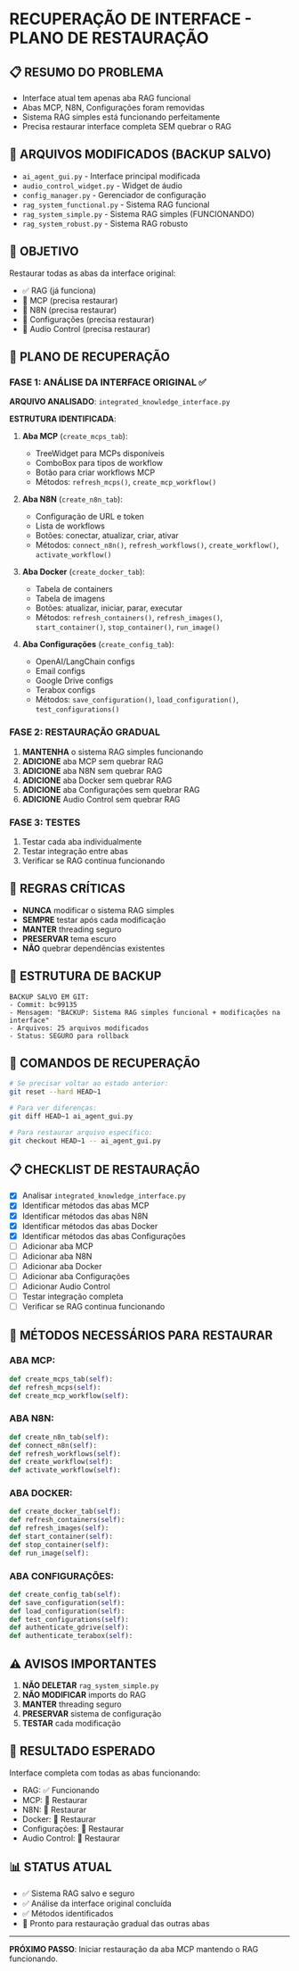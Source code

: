 # RECUPERAÇÃO DE INTERFACE - PLANO DE RESTAURAÇÃO

## 📋 RESUMO DO PROBLEMA
- Interface atual tem apenas aba RAG funcional
- Abas MCP, N8N, Configurações foram removidas
- Sistema RAG simples está funcionando perfeitamente
- Precisa restaurar interface completa SEM quebrar o RAG

## 🔧 ARQUIVOS MODIFICADOS (BACKUP SALVO)
- `ai_agent_gui.py` - Interface principal modificada
- `audio_control_widget.py` - Widget de áudio
- `config_manager.py` - Gerenciador de configuração
- `rag_system_functional.py` - Sistema RAG funcional
- `rag_system_simple.py` - Sistema RAG simples (FUNCIONANDO)
- `rag_system_robust.py` - Sistema RAG robusto

## 🎯 OBJETIVO
Restaurar todas as abas da interface original:
- ✅ RAG (já funciona)
- 🔄 MCP (precisa restaurar)
- 🔄 N8N (precisa restaurar) 
- 🔄 Configurações (precisa restaurar)
- 🔄 Audio Control (precisa restaurar)

## 📝 PLANO DE RECUPERAÇÃO

### FASE 1: ANÁLISE DA INTERFACE ORIGINAL ✅
**ARQUIVO ANALISADO**: `integrated_knowledge_interface.py`

**ESTRUTURA IDENTIFICADA**:
1. **Aba MCP** (`create_mcps_tab`):
   - TreeWidget para MCPs disponíveis
   - ComboBox para tipos de workflow
   - Botão para criar workflows MCP
   - Métodos: `refresh_mcps()`, `create_mcp_workflow()`

2. **Aba N8N** (`create_n8n_tab`):
   - Configuração de URL e token
   - Lista de workflows
   - Botões: conectar, atualizar, criar, ativar
   - Métodos: `connect_n8n()`, `refresh_workflows()`, `create_workflow()`, `activate_workflow()`

3. **Aba Docker** (`create_docker_tab`):
   - Tabela de containers
   - Tabela de imagens
   - Botões: atualizar, iniciar, parar, executar
   - Métodos: `refresh_containers()`, `refresh_images()`, `start_container()`, `stop_container()`, `run_image()`

4. **Aba Configurações** (`create_config_tab`):
   - OpenAI/LangChain configs
   - Email configs
   - Google Drive configs
   - Terabox configs
   - Métodos: `save_configuration()`, `load_configuration()`, `test_configurations()`

### FASE 2: RESTAURAÇÃO GRADUAL
1. **MANTENHA** o sistema RAG simples funcionando
2. **ADICIONE** aba MCP sem quebrar RAG
3. **ADICIONE** aba N8N sem quebrar RAG
4. **ADICIONE** aba Docker sem quebrar RAG
5. **ADICIONE** aba Configurações sem quebrar RAG
6. **ADICIONE** Audio Control sem quebrar RAG

### FASE 3: TESTES
1. Testar cada aba individualmente
2. Testar integração entre abas
3. Verificar se RAG continua funcionando

## 🚨 REGRAS CRÍTICAS
- **NUNCA** modificar o sistema RAG simples
- **SEMPRE** testar após cada modificação
- **MANTER** threading seguro
- **PRESERVAR** tema escuro
- **NÃO** quebrar dependências existentes

## 📁 ESTRUTURA DE BACKUP
```
BACKUP SALVO EM GIT:
- Commit: bc99135
- Mensagem: "BACKUP: Sistema RAG simples funcional + modificações na interface"
- Arquivos: 25 arquivos modificados
- Status: SEGURO para rollback
```

## 🔄 COMANDOS DE RECUPERAÇÃO
```bash
# Se precisar voltar ao estado anterior:
git reset --hard HEAD~1

# Para ver diferenças:
git diff HEAD~1 ai_agent_gui.py

# Para restaurar arquivo específico:
git checkout HEAD~1 -- ai_agent_gui.py
```

## 📋 CHECKLIST DE RESTAURAÇÃO
- [x] Analisar `integrated_knowledge_interface.py`
- [x] Identificar métodos das abas MCP
- [x] Identificar métodos das abas N8N  
- [x] Identificar métodos das abas Docker
- [x] Identificar métodos das abas Configurações
- [ ] Adicionar aba MCP
- [ ] Adicionar aba N8N
- [ ] Adicionar aba Docker
- [ ] Adicionar aba Configurações
- [ ] Adicionar Audio Control
- [ ] Testar integração completa
- [ ] Verificar se RAG continua funcionando

## 🔧 MÉTODOS NECESSÁRIOS PARA RESTAURAR

### ABA MCP:
```python
def create_mcps_tab(self):
def refresh_mcps(self):
def create_mcp_workflow(self):
```

### ABA N8N:
```python
def create_n8n_tab(self):
def connect_n8n(self):
def refresh_workflows(self):
def create_workflow(self):
def activate_workflow(self):
```

### ABA DOCKER:
```python
def create_docker_tab(self):
def refresh_containers(self):
def refresh_images(self):
def start_container(self):
def stop_container(self):
def run_image(self):
```

### ABA CONFIGURAÇÕES:
```python
def create_config_tab(self):
def save_configuration(self):
def load_configuration(self):
def test_configurations(self):
def authenticate_gdrive(self):
def authenticate_terabox(self):
```

## ⚠️ AVISOS IMPORTANTES
1. **NÃO DELETAR** `rag_system_simple.py`
2. **NÃO MODIFICAR** imports do RAG
3. **MANTER** threading seguro
4. **PRESERVAR** sistema de configuração
5. **TESTAR** cada modificação

## 🎯 RESULTADO ESPERADO
Interface completa com todas as abas funcionando:
- RAG: ✅ Funcionando
- MCP: 🔄 Restaurar
- N8N: 🔄 Restaurar  
- Docker: 🔄 Restaurar
- Configurações: 🔄 Restaurar
- Audio Control: 🔄 Restaurar

## 📊 STATUS ATUAL
- ✅ Sistema RAG salvo e seguro
- ✅ Análise da interface original concluída
- ✅ Métodos identificados
- 🔄 Pronto para restauração gradual das outras abas

---
**PRÓXIMO PASSO**: Iniciar restauração da aba MCP mantendo o RAG funcionando.
